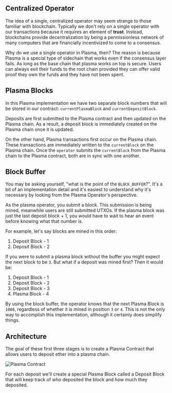 ## Centralized Operator

The idea of a single, centralized operator may seem strange to those familiar with blockchain. Typically we don't rely on a single operator with our transactions because it requires an element of **trust**. Instead, blockchains provide decentralization by being a permissionless network of many computers that are financially incentivized to come to a consensus. 

Why do we use a single operator in Plasma, then? The reason is because Plasma is a special type of sidechain that works even if the consensus layer fails. As long as the base chain that plasma works on top is secure. Users can always exit their funds to the root chain provided they can offer valid proof they own the funds and they have not been spent.

## Plasma Blocks 

In this Plasma implementation we have two separate block numbers that will be stored in our contract: `currentPlasmaBlock` and `currentDepositBlock`. 

Deposits are first submitted to the Plasma contract and then updated on the Plasma chain. As a result, a deposit block is immediately created on the Plasma chain once it is updated. 

On the other hand, Plasma transactions first occur on the Plasma chain. These transactions are immediately written to the `currentBlock` on the Plasma chain. Once the `operator` submits the `currentBlock` from the Plasma chain to the Plasma contract, both are in sync with one another. 

## Block Buffer

You may be asking yourself, "what is the point of the `BLOCK_BUFFER`?". It's a bit of an implementation detail and it's easiest to understand why it's necessary by looking from the Plasma Operator's perspective. 

As the plasma operator, you submit a block. This submission is being mined, meanwhile users are still submitted UTXOs. If the plasma block was just the last deposit block + 1, you would have to wait to hear an event before knowing what that number is. 

For example, let's say blocks are mined in this order:

1. Deposit Block - 1
2. Deposit Block - 2

If you were to submit a plasma block without the buffer you might expect the next block to be `3`. But what if a deposit was mined first? Then it would be:

1. Deposit Block - 1
2. Deposit Block - 2
3. Deposit Block - 3
4. Plasma Block - 4

By using the block buffer, the operator knows that the next Plasma Block is `1000`, regardless of whether it is mined in position `3` or `4`. This is not the only way to accomplish this implementation, although it certainly does simplify things. 

## Architecture

The goal of these first three stages is to create a Plasma Contract that allows users to deposit ether into a plasma chain.

![Plasma Contract](https://res.cloudinary.com/divzjiip8/image/upload/v1553299880/ContractDeposits_flbay7.png)

For each deposit we'll create a special Plasma Block called a Deposit Block that will keep track of who deposited the block and how much they deposited.
